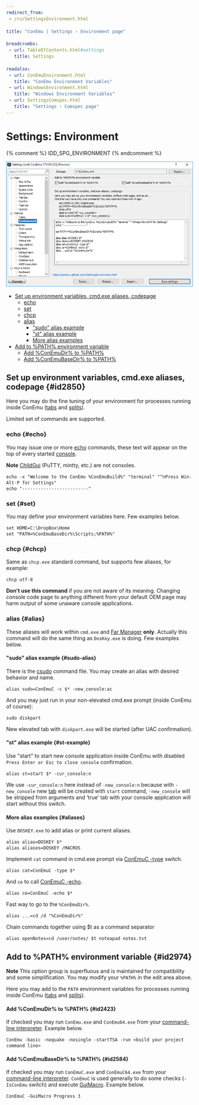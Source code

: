```yaml
---
redirect_from:
 - /ru/SettingsEnvironment.html

title: "ConEmu | Settings › Environment page"

breadcrumbs:
 - url: TableOfContents.html#settings
   title: Settings

readalso:
 - url: ConEmuEnvironment.html
   title: "ConEmu Environment Variables"
 - url: WindowsEnvironment.html
   title: "Windows Environment Variables"
 - url: SettingsComspec.html
   title: "Settings › Comspec page"
---
```


# Settings: Environment

{% comment %} IDD_SPG_ENVIRONMENT {% endcomment %}

![ConEmu Settings: Environment](/img/Settings-Environment.png)

* [Set up environment variables, cmd.exe aliases, codepage](#id2850)
  * [echo](#echo)
  * [set](#set)
  * [chcp](#chcp)
  * [alias](#alias)
    * ["sudo" alias example](#sudo-alias)
    * ["st" alias example](#st-example)
    * [More alias examples](#aliases)
* [Add to %PATH% environment variable](#id2974)
  * [Add %ConEmuDir% to %PATH%](#id2423)
  * [Add %ConEmuBaseDir% to %PATH%](#id2584)


## Set up environment variables, cmd.exe aliases, codepage  {#id2850}

Here you may do the fine tuning of your environment
for processes running inside ConEmu
([tabs](Tabs.html) and [splits](SplitScreen.html)).

Limited set of commands are supported.


### echo  {#echo}

You may issue one or more [echo](ConEmuC.html#EchoAndType) commands,
these text will appear on the top of every started [console](ConsoleApplication.html).

**Note** [ChildGui](ChildGui.html) (PuTTY, mintty, etc.) are not consoles.

~~~
echo -x "Welcome to the ConEmu %ConEmuBuild%" "terminal" "^nPress Win-Alt-P for Settings"
echo "-------------------------"
~~~


### set  {#set}

You may define your environment variables here. Few examples below.

~~~
set HOME=C:\DropBox\Home
set "PATH=%ConEmuBaseDir%\Scripts;%PATH%"
~~~


### chcp  {#chcp}

Same as `chcp.exe` standard command, but supports few aliases, for example:

~~~
chcp utf-8
~~~

**Don't use this command** if you are not aware of its meaning.
Changing console code page to anything different from your default OEM page
may harm output of some unaware console applications.


### alias  {#alias}

These aliases will work within `cmd.exe` and [Far Manager](FarManager.html) **only**.
Actually this command will do the same thing as `DosKey.exe` is doing.
Few examples below.


#### "sudo" alias example  {#sudo-alias}

There is the [csudo](csudo.html) command file.
You may create an alias with desired behavior and name.

~~~
alias sudo=ConEmuC -c $* -new_console:ac
~~~

And you may just run in your non-elevated cmd.exe prompt (inside ConEmu of course):

~~~
sudo diskpart
~~~

New elevated tab with `diskpart.exe` will be started (after UAC confirmation).


#### "st" alias example  {#st-example}

Use "start" to start new console application inside ConEmu
with disabled `Press Enter or Esc to close console` confirmation.

~~~
alias st=start $* -cur_console:n
~~~

We use `-cur_console:n` here instead of `-new_console:n` because
with `-new_console` new [tab](LaunchNewTab.html) will be created
with `start` command, `-new_console` will be stripped from arguments
and ‘true’ tab with your console application will start without
this switch.


#### More alias examples  {#aliases}

Use `DOSKEY.exe` to add alias or print current aliases.

~~~
alias alias=DOSKEY $*
alias aliases=DOSKEY /MACROS
~~~

Implement `cat` command in cmd.exe prompt via [ConEmuC -type](ConEmuC.html#EchoAndType) switch.

~~~
alias cat=ConEmuC -type $*
~~~

And `ce` to call [ConEmuC -echo](ConEmuC.html#EchoAndType).

~~~
alias ce=ConEmuC -echo $*
~~~

Fast way to go to the `%ConEmuDir%`.

~~~
alias ...=cd /d "%ConEmuDir%"
~~~

Chain commands together using $t as a command separator

~~~
alias openNotes=cd /user/notes/ $t noteapad notes.txt
~~~


## Add to %PATH% environment variable  {#id2974}

**Note** This option group is superfluous and is maintained for compatibility
and some simplification. You may modify your `%PATH%` in the edit area above.

Here you may add to the `PATH` environment variables
for processes running inside ConEmu
([tabs](Tabs.html) and [splits](SplitScreen.html)).


#### Add %ConEmuDir% to %PATH%  {#id2423}

If checked you may run `ConEmu.exe` and `ConEmu64.exe`
from your [command-line interpreter](TerminalVsShell.html).
Example below.

~~~
ConEmu -basic -noquake -nosingle -startTSA -run <build your project command line>
~~~


#### Add %ConEmuBaseDir% to %PATH%  {#id2584}

If checked you may run `ConEmuC.exe` and `ConEmuC64.exe`
from your [command-line interpreter](TerminalVsShell.html).
`ConEmuC` is used generally to do some checks (`-IsConEmu` switch)
and execute [GuiMacro](GuiMacro.html). Example below.

~~~
ConEmuC -GuiMacro Progress 3
~~~

